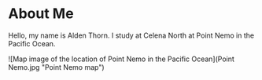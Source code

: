 # About Me

Hello, my name is Alden Thorn. I study at Celena North at Point Nemo in the Pacific Ocean. 

![Map image of the location of Point Nemo in the Pacific Ocean](Point Nemo.jpg "Point Nemo map")
